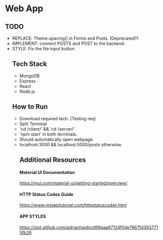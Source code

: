 # Web App

## TODO
<ul>
  <li> REPLACE: Theme.spacing() in Forms and Posts. (Deprecated?)
  <li> IMPLEMENT: connect POSTS and POST to the backend. 
  <li> STYLE: Fix the file input button. 

## Tech Stack 
<ul>
  <li> MongoDB
  <li> Express
  <li> React
  <li> Node.js
</ul>

## How to Run
<ul>
  <li> Download required tech. (Testing req)
  <li> Split Terminal
  <li> 'cd /client/' && 'cd /server/'
  <li> 'npm start' in both terminals. 
  <li> Should automatically open webpage. 
  <li> localhost:3000 && localhost:5000/posts otherwise. 

## Additional Resources
#### Material UI Documentation
https://mui.com/material-ui/getting-started/overview/
#### HTTP Status Codes Guide
https://www.restapitutorial.com/httpstatuscodes.html
#### APP STYLES 
https://gist.github.com/adrianhajdin/d99aaa67124f0de7667fd3937715fb26




